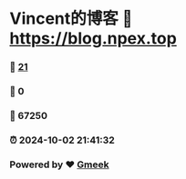 # Vincent的博客 :link: https://blog.npex.top 
### :page_facing_up: [21](https://blog.npex.top/tag.html) 
### :speech_balloon: 0 
### :hibiscus: 67250 
### :alarm_clock: 2024-10-02 21:41:32 
### Powered by :heart: [Gmeek](https://github.com/Meekdai/Gmeek)
